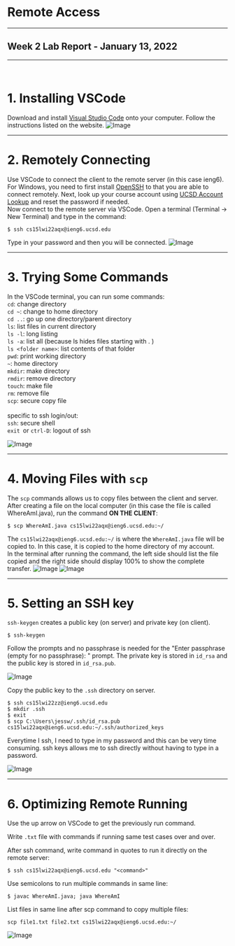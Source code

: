 # Remote Access
---
## Week 2 Lab Report - January 13, 2022
---
<br/>

# 1. Installing VSCode <br/>
Download and install [Visual Studio Code](https://code.visualstudio.com/) onto your computer. Follow the instructions listed on the website. 
![Image](installVSCode.png)


---
# 2. Remotely Connecting <br/>
Use VSCode to connect the client to the remote server (in this case ieng6). For Windows, you need to first install [OpenSSH](https://docs.microsoft.com/en-us/windows-server/administration/openssh/openssh_install_firstuse) to that you are able to connect remotely. Next, look up your course account using [UCSD Account Lookup](https://sdacs.ucsd.edu/~icc/index.php) and reset the password if needed. 
<br/>
Now connect to the remote server via VSCode. Open a terminal (Terminal -> New Terminal) and type in the command:
```
$ ssh cs15lwi22aqx@ieng6.ucsd.edu
```
Type in your password and then you will be connected. 
![Image](remoteConnect.png)


---
# 3. Trying Some Commands <br/>
In the VSCode terminal, you can run some commands:
<br/>
`cd`: change directory <br/>
`cd ~`: change to home directory <br/>
`cd ..`: go up one directory/parent directory <br/>
`ls`: list files in current directory <br/>
`ls -l`: long listing <br/>
`ls -a`: list all (because ls hides files starting with . ) <br/>
`ls <folder name>`: list contents of that folder <br/>
`pwd`: print working directory <br/>
`~`: home directory <br/>
`mkdir`: make directory <br/>
`rmdir`: remove directory <br/>
`touch`: make file <br/>
`rm`: remove file <br/>
`scp`: secure copy file <br/>
<br/>
specific to ssh login/out: <br/>
`ssh`: secure shell <br/>
`exit `or `ctrl-D`: logout of ssh <br/>

![Image](tryCommands.png)


---
# 4. Moving Files with `scp` <br/>
The `scp` commands allows us to copy files between the client and server. After creating a file on the local computer (in this case the file is called WhereAmI.java), run the command **ON THE CLIENT**:
```
$ scp WhereAmI.java cs15lwi22aqx@ieng6.ucsd.edu:~/
```
The `cs15lwi22aqx@ieng6.ucsd.edu:~/` is where the `WhereAmI.java` file will be copied to. In this case, it is copied to the home directory of my account. 
<br/>
In the terminal after running the command, the left side should list the file copied and the right side should display 100% to show the complete transfer. 
![Image](usingscp.png)
![Image](scpAfter.png)


---
# 5. Setting an SSH key <br/>
`ssh-keygen` creates a public key (on server) and private key (on client). 
```
$ ssh-keygen
```
Follow the prompts and no passphrase is needed for the "Enter passphrase (empty for no passphrase): " prompt. The private key is stored in `id_rsa` and the public key is stored in `id_rsa.pub`.

![Image](sshKeygen.png)

Copy the public key to the `.ssh` directory on server. 
```
$ ssh cs15lwi22zz@ieng6.ucsd.edu
$ mkdir .ssh
$ exit
$ scp C:\Users\jessw/.ssh/id_rsa.pub cs15lwi22aqx@ieng6.ucsd.edu:~/.ssh/authorized_keys
```

Everytime I ssh, I need to type in my password and this can be very time consuming. ssh keys allows me to ssh directly without having to type in a password. 

![Image](usingsshKey.png)


---
# 6. Optimizing Remote Running <br/>
Use the up arrow on VSCode to get the previously run command. 

Write `.txt` file with commands if running same test cases over and over. 

After ssh command, write command in quotes to run it directly on the remote server:
```
$ ssh cs15lwi22aqx@ieng6.ucsd.edu "<command>"
```

Use semicolons to run multiple commands in same line:
```
$ javac WhereAmI.java; java WhereAmI
```

List files in same line after scp command to copy multiple files:
```
scp file1.txt file2.txt cs15lwi22aqx@ieng6.ucsd.edu:~/
```

![Image](optimizeRun.png)
